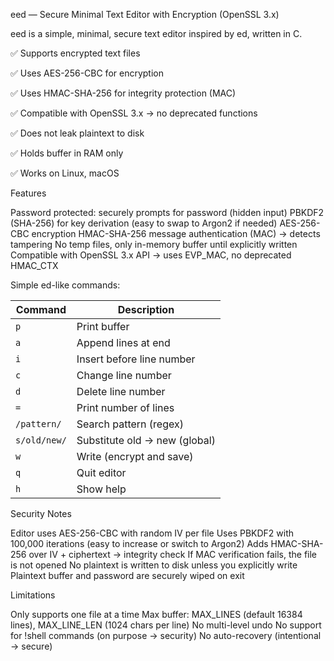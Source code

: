 eed — Secure Minimal Text Editor with Encryption (OpenSSL 3.x)

eed is a simple, minimal, secure text editor inspired by ed, written in C.

✅ Supports encrypted text files

✅ Uses AES-256-CBC for encryption

✅ Uses HMAC-SHA-256 for integrity protection (MAC)

✅ Compatible with OpenSSL 3.x → no deprecated functions

✅ Does not leak plaintext to disk

✅ Holds buffer in RAM only

✅ Works on Linux, macOS

Features

Password protected: securely prompts for password (hidden input)
PBKDF2 (SHA-256) for key derivation (easy to swap to Argon2 if needed)
AES-256-CBC encryption
HMAC-SHA-256 message authentication (MAC) → detects tampering
No temp files, only in-memory buffer until explicitly written
Compatible with OpenSSL 3.x API → uses EVP_MAC, no deprecated HMAC_CTX

Simple ed-like commands:

| Command      | Description                   |
| ------------ | ----------------------------- |
| `p`          | Print buffer                  |
| `a`          | Append lines at end           |
| `i`          | Insert before line number     |
| `c`          | Change line number            |
| `d`          | Delete line number            |
| `=`          | Print number of lines         |
| `/pattern/`  | Search pattern (regex)        |
| `s/old/new/` | Substitute old → new (global) |
| `w`          | Write (encrypt and save)      |
| `q`          | Quit editor                   |
| `h`          | Show help                     |


Security Notes

Editor uses AES-256-CBC with random IV per file
Uses PBKDF2 with 100,000 iterations (easy to increase or switch to Argon2)
Adds HMAC-SHA-256 over IV + ciphertext → integrity check
If MAC verification fails, the file is not opened
No plaintext is written to disk unless you explicitly write
Plaintext buffer and password are securely wiped on exit

Limitations

Only supports one file at a time
Max buffer: MAX_LINES (default 16384 lines), MAX_LINE_LEN (1024 chars per line)
No multi-level undo
No support for !shell commands (on purpose → security)
No auto-recovery (intentional → secure)
